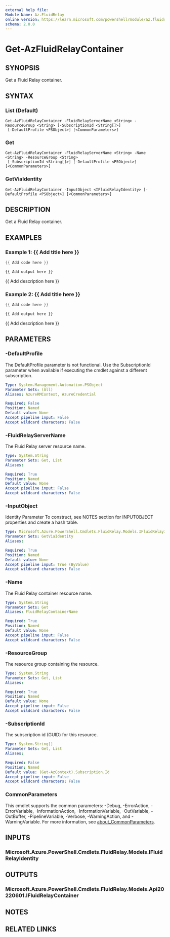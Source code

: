 ```yaml
---
external help file:
Module Name: Az.FluidRelay
online version: https://learn.microsoft.com/powershell/module/az.fluidrelay/get-azfluidrelaycontainer
schema: 2.0.0
---
```


# Get-AzFluidRelayContainer

## SYNOPSIS
Get a Fluid Relay container.

## SYNTAX

### List (Default)
```
Get-AzFluidRelayContainer -FluidRelayServerName <String> -ResourceGroup <String> [-SubscriptionId <String[]>]
 [-DefaultProfile <PSObject>] [<CommonParameters>]
```

### Get
```
Get-AzFluidRelayContainer -FluidRelayServerName <String> -Name <String> -ResourceGroup <String>
 [-SubscriptionId <String[]>] [-DefaultProfile <PSObject>] [<CommonParameters>]
```

### GetViaIdentity
```
Get-AzFluidRelayContainer -InputObject <IFluidRelayIdentity> [-DefaultProfile <PSObject>] [<CommonParameters>]
```

## DESCRIPTION
Get a Fluid Relay container.

## EXAMPLES

### Example 1: {{ Add title here }}
```powershell
{{ Add code here }}
```

```output
{{ Add output here }}
```

{{ Add description here }}

### Example 2: {{ Add title here }}
```powershell
{{ Add code here }}
```

```output
{{ Add output here }}
```

{{ Add description here }}

## PARAMETERS

### -DefaultProfile
The DefaultProfile parameter is not functional.
Use the SubscriptionId parameter when available if executing the cmdlet against a different subscription.

```yaml
Type: System.Management.Automation.PSObject
Parameter Sets: (All)
Aliases: AzureRMContext, AzureCredential

Required: False
Position: Named
Default value: None
Accept pipeline input: False
Accept wildcard characters: False
```

### -FluidRelayServerName
The Fluid Relay server resource name.

```yaml
Type: System.String
Parameter Sets: Get, List
Aliases:

Required: True
Position: Named
Default value: None
Accept pipeline input: False
Accept wildcard characters: False
```

### -InputObject
Identity Parameter
To construct, see NOTES section for INPUTOBJECT properties and create a hash table.

```yaml
Type: Microsoft.Azure.PowerShell.Cmdlets.FluidRelay.Models.IFluidRelayIdentity
Parameter Sets: GetViaIdentity
Aliases:

Required: True
Position: Named
Default value: None
Accept pipeline input: True (ByValue)
Accept wildcard characters: False
```

### -Name
The Fluid Relay container resource name.

```yaml
Type: System.String
Parameter Sets: Get
Aliases: FluidRelayContainerName

Required: True
Position: Named
Default value: None
Accept pipeline input: False
Accept wildcard characters: False
```

### -ResourceGroup
The resource group containing the resource.

```yaml
Type: System.String
Parameter Sets: Get, List
Aliases:

Required: True
Position: Named
Default value: None
Accept pipeline input: False
Accept wildcard characters: False
```

### -SubscriptionId
The subscription id (GUID) for this resource.

```yaml
Type: System.String[]
Parameter Sets: Get, List
Aliases:

Required: False
Position: Named
Default value: (Get-AzContext).Subscription.Id
Accept pipeline input: False
Accept wildcard characters: False
```

### CommonParameters
This cmdlet supports the common parameters: -Debug, -ErrorAction, -ErrorVariable, -InformationAction, -InformationVariable, -OutVariable, -OutBuffer, -PipelineVariable, -Verbose, -WarningAction, and -WarningVariable. For more information, see [about_CommonParameters](http://go.microsoft.com/fwlink/?LinkID=113216).

## INPUTS

### Microsoft.Azure.PowerShell.Cmdlets.FluidRelay.Models.IFluidRelayIdentity

## OUTPUTS

### Microsoft.Azure.PowerShell.Cmdlets.FluidRelay.Models.Api20220601.IFluidRelayContainer

## NOTES

## RELATED LINKS

